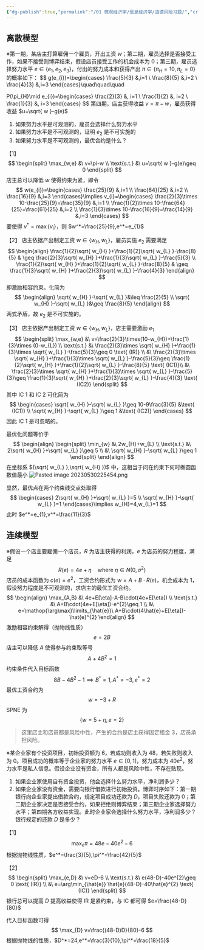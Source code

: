 ```yaml
---
{"dg-publish":true,"permalink":"/01 微观经济学/信息经济学/道德风险习题/","created":"2023-06-18T16:33:21.702+08:00","updated":"2024-06-21T21:03:42.710+08:00"}
---
```


## 离散模型

※第一期，某店主打算雇佣一个雇员，开出工资 $w$；第二期，雇员选择是否接受工作，如果不接受则博弈结束，假设店员接受工作的机会成本为 0；第三期，雇员选择努力水平 $e\in \{e_{1},e_{2},e_{3}\}$，付出的努力成本和获得产出 $\pi \in \{\pi_{H}=10,\pi_{L}=0\}$ 的概率如下：
$$
g(e_{i})=\begin{cases}
\frac{5}{3} &,i=1 \\
\frac{8}{5} &,i=2 \\
\frac{4}{3} &,i=3
\end{cases}\quad\quad\quad

P(\pi_{H}\mid e_{i})=\begin{cases}
\frac{2}{3} &, i=1 \\
\frac{1}{2} &, i=2 \\
\frac{1}{3} &, i=3
\end{cases}
$$
第四期，店主获得收益 $v=\pi-w$，雇员获得收益 $u=\sqrt{ w }-g(e)$
1. 如果努力水平是可观测的，雇员会选择什么努力水平
2. 如果努力水平是不可观测的，证明 $e_{2}$ 是不可实施的
3. 如果努力水平是不可观测的，最优合约是什么？

【1】
$$
\begin{split}
\max_{w,e} &\ v=\pi-w \\
\text{s.t.} &\ u=\sqrt{ w }-g(e)\geq 0
\end{split}
$$
店主总可以降低 $w$ 使得约束为紧，即令
$$
w(e_{i})=\begin{cases}
\frac{25}{9} &,i=1 \\
\frac{64}{25} &,i=2 \\
\frac{16}{9} &,i=3
\end{cases}\implies
v_{i}=\begin{cases}
\frac{2}{3}\times 10-\frac{25}{9}=\frac{35}{9} &,i=1 \\
\frac{1}{2}\times 10-\frac{64}{25}=\frac{61}{25} &,i=2 \\
\frac{1}{3}\times 10-\frac{16}{9}=\frac{14}{9} &,i=3
\end{cases}
$$
要使得 $v^*=\max \{ v_{i} \}$，则 $w^*=\frac{25}{9},e^*=e_{1}$

【2】
店主依据产出制定工资 $w\in\{w_{H},w_{L}\}$，雇员实施 $e_{2}$ 需要满足
$$
\begin{align}
\frac{1}{2}\sqrt{ w_{H} }+\frac{1}{2}\sqrt{ w_{L} }-\frac{8}{5} & \geq \frac{2}{3}\sqrt{ w_{H} }+\frac{1}{3}\sqrt{ w_{L} }-\frac{5}{3} \\
\frac{1}{2}\sqrt{ w_{H} }+\frac{1}{2}\sqrt{ w_{L} }-\frac{8}{5} & \geq \frac{1}{3}\sqrt{ w_{H} }+\frac{2}{3}\sqrt{ w_{L} }-\frac{4}{3}
\end{align}
$$
即激励相容约束。化简为
$$
\begin{align}
\sqrt{ w_{H} }-\sqrt{ w_{L} }&\leq \frac{2}{5} \\
\sqrt{ w_{H} }-\sqrt{ w_{L} }&\geq  \frac{8}{5}
\end{align}
$$
两式矛盾，故 $e_{2}$ 是不可实施的。


【3】
店主依据产出制定工资 $w\in\{w_{H},w_{L}\}$，店主需要激励 $e_{1}$
$$
\begin{split}
\max_{w,e} &\ v=\frac{2}{3}\times(10-w_{H})+\frac{1}{3}\times (0-w_{L}) \\
\text{s.t.} &\ \frac{2}{3}\times \sqrt{ w_{H} }+\frac{1}{3}\times \sqrt{ w_{L} }-\frac{5}{3}\geq 0 \text{ (IR)} \\
&\ \frac{2}{3}\times \sqrt{ w_{H} }+\frac{1}{3}\times \sqrt{ w_{L} }-\frac{5}{3}\geq \frac{1}{2}\sqrt{ w_{H} }+\frac{1}{2}\sqrt{ w_{L} }-\frac{8}{5} \text{ (IC1)}\\
&\ \frac{2}{3}\times \sqrt{ w_{H} }+\frac{1}{3}\times \sqrt{ w_{L} }-\frac{5}{3}\geq \frac{1}{3}\sqrt{ w_{H} }+\frac{2}{3}\sqrt{ w_{L} }-\frac{4}{3} \text{ (IC2)}
\end{split}
$$
其中 IC 1 和 IC 2 可化简为
$$
\begin{cases}
\sqrt{ w_{H} }-\sqrt{ w_{L} }\geq 10-9\frac{3}{5} &\text{ (IC1)} \\
\sqrt{ w_{H} }-\sqrt{ w_{L} }\geq 1 &\text{ (IC2)}
\end{cases}
$$
因此 IC 1 是可忽略的。

最优化问题等价于
$$
\begin{align}
\begin{split}
\min_{w} &\ 2w_{H}+w_{L} \\
\text{s.t.} &\ 2\sqrt{ w_{H} }+\sqrt{ w_{L} }\geq 5 \\
&\ \sqrt{ w_{H} }-\sqrt{ w_{L} }\geq 1
\end{split}
\end{align}
$$
在坐标系 $(\sqrt{ w_{L} },\sqrt{ w_{H} })$ 中，这相当于问在约束下何时椭圆函数值最小
![Pasted image 20230530225454.png](/img/user/Pic/Pasted%20image%2020230530225454.png)

显然，最优点在两个约束线交点处取得
$$
\begin{cases}
2\sqrt{ w_{H} }+\sqrt{ w_{L} }=5 \\
\sqrt{ w_{H} }-\sqrt{ w_{L} }=1
\end{cases}\implies w_{H}=4,w_{L}=1
$$
此时 $e^*=e_{1},v^*=\frac{11}{3}$


## 连续模型

※假设一个店主要雇佣一个店员，$R$ 为店主获得的利润，$e$ 为店员的努力程度，满足
$$
R(e)=4e+\eta \quad \text{where }\eta \in N(0,\sigma ^{2}) 
$$
店员的成本函数为 $c(e)=e^{2}$，工资合约形式为 $w=A+B\cdot R(e)$，机会成本为 1，假设努力程度是不可观测的，求店主的最优工资合约。
$$
\begin{align}
\max_{A,B} &\ 4e+E[\eta]-A-B\cdot(4e+E[\eta]) \\
\text{s.t.} &\ A+B\cdot(4e+E[\eta])-e^{2}\geq 1 \\
&\ e=\mathop{\arg\max}\limits_{\hat{e}}\ A+B\cdot(4\hat{e}+E[\eta])-\hat{e}^{2}
\end{align}
$$
激励相容约束解得（抛物线性质）
$$
e=2B
$$
店主可以降低 $A$ 使得参与约束取等号
$$
A+4B^{2}=1
$$
约束条件代入目标函数
$$
8B-4B^{2}-1 \implies B^*=1,A^*=-3,e^*=2
$$
最优工资合约为
$$
w=-3+R
$$
SPNE 为
$$
\{ w=5+\eta,e=2 \}
$$
> 这里店主和店员都是风险中性，产生的合约是店主获得固定租金 3，店员承担风险。


※某企业家有个投资项目，初始投资额为 6，若成功则收入为 48，若失败则收入为 0。项目成功的概率等于企业家的努力水平 $e\in[0,1]$，努力成本为 $40e^{2}$，努力水平是私人信息。假设企业没有资金，所有人都是风险中性，不存在贴现。
1. 如果企业家使用自有资金投资，他会选择什么努力水平，净利润多少？
2. 如果企业家没有资金，需要向银行借款进行初始投资。博弈时序如下：第一期银行向企业家提出借款合约，规定项目成功还款为 $D$，项目失败还款为 0；第二期企业家决定是否接受合约，如果拒绝则博弈结束；第三期企业家选择努力水平；第四期各方收益实现。此时企业家会选择什么努力水平，净利润多少？银行规定的还款 $D$ 是多少？

【1】
$$
\max_{e}  \pi=48e-40e^{2}-6
$$
根据抛物线性质，$e^*=\frac{3}{5},\pi^*=\frac{42}{5}$

【2】
$$
\begin{split}
\max_{e,D} &\ v=eD-6 \\
\text{s.t.} &\ e(48-D)-40e^{2}\geq 0 \text{ (IR)} \\
&\ e=\arg\min_{\hat{e}} \hat{e}(48-D)-40\hat{e}^{2} \text{ (IC)}
\end{split}
$$
银行总可以提高 $D$ 提高收益使得 IR 是紧约束，与 IC 都可得 $e=\frac{48-D}{80}$

代入目标函数可得
$$
\max_{D} v=\frac{(48-D)D}{80}-6
$$
根据抛物线的性质，$D^*=24,e^*=\frac{3}{10},\pi^*=\frac{18}{5}$


